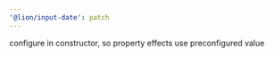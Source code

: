 ```yaml
---
'@lion/input-date': patch
---
```


configure in constructor, so property effects use preconfigured value
